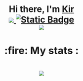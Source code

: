 <h1 align="center">Hi there, I'm <a href="https://discordapp.com/users/761964526463221800/" target="_blank">Kir</a> 
<div id="badges">
  <a href="https://discordapp.com/users/761964526463221800/" target="_blank">
    <img src="https://img.shields.io/badge/Discord-%235865F2.svg?style=for-the-badge&logo=discord&logoColor=white" target="_blank">
  </a>
  <a href="https://t.me/e_xeny">
    <img alt="Static Badge" src="https://img.shields.io/badge/Telegram-8A2BE2?style=for-the-badge&logo=telegram&logoColor=white&link=https%3A%2F%2Ft.me%2Fsaxeni">
  <a>
</div>

  
  <img src="http://github-readme-streak-stats.herokuapp.com?user=exeny&theme=dark&hide_border=true&card_width=500">
<h3 align="center">:fire: My stats :<h3>
<p align="center"><img src="https://github-readme-stats.vercel.app/api/top-langs/?username=exeny&layout=donut&theme=dark&border_color=151515"></p>
  
